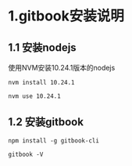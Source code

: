 # 1.gitbook安装说明
## 1.1 安装nodejs
使用NVM安装10.24.1版本的nodejs
```shell
nvm install 10.24.1
```
```shell
nvm use 10.24.1
```
## 1.2 安装gitbook
```shell
npm install -g gitbook-cli
```
```shell
gitbook -V
```
